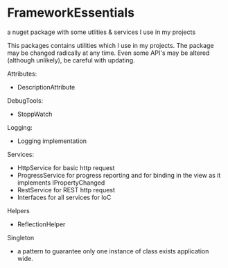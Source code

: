 # FrameworkEssentials
a nuget package with some utlities &amp; services I use in my projects

This packages contains utilities which I use in my projects.
The package may be changed radically at any time. Even some API's may be altered (although unlikely), be careful with updating.

Attributes: 
 - DescriptionAttribute

DebugTools:
 - StoppWatch
 
Logging:
 - Logging implementation
 
Services:
 - HttpService for basic http request
 - ProgressService for progress reporting and for binding in the view as it implements IPropertyChanged
 - RestService for REST http request
 - Interfaces for all services for IoC
 
Helpers
 - ReflectionHelper
 
Singleton
 - a pattern to guarantee only one instance of class exists application wide. 

